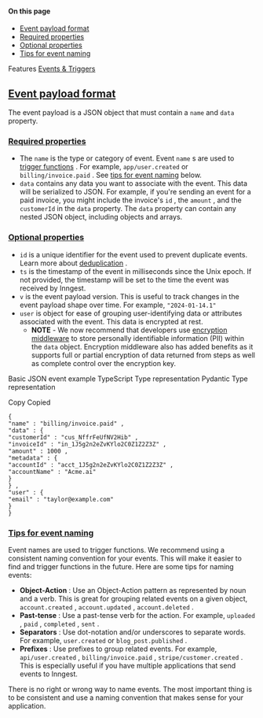 #### On this page

- [Event payload format](\docs\features\events-triggers\event-format#event-payload-format)
- [Required properties](\docs\features\events-triggers\event-format#required-properties)
- [Optional properties](\docs\features\events-triggers\event-format#optional-properties)
- [Tips for event naming](\docs\features\events-triggers\event-format#tips-for-event-naming)

Features [Events &amp; Triggers](\docs\features\events-triggers)

## [Event payload format](\docs\features\events-triggers\event-format#event-payload-format)

The event payload is a JSON object that must contain a `name` and `data` property.

### [Required properties](\docs\features\events-triggers\event-format#required-properties)

- The `name` is the type or category of event. Event `name` s are used to [trigger functions](\docs\functions) . For example, `app/user.created` or `billing/invoice.paid` . See [tips for event naming](\docs\features\events-triggers\event-format#tips-for-event-naming) below.
- `data` contains any data you want to associate with the event. This data will be serialized to JSON. For example, if you're sending an event for a paid invoice, you might include the invoice's `id` , the `amount` , and the `customerId` in the `data` property. The `data` property can contain any nested JSON object, including objects and arrays.

### [Optional properties](\docs\features\events-triggers\event-format#optional-properties)

- `id` is a unique identifier for the event used to prevent duplicate events. Learn more about [deduplication](\docs\features\events-triggers\event-format#deduplication) .
- `ts` is the timestamp of the event in milliseconds since the Unix epoch. If not provided, the timestamp will be set to the time the event was received by Inngest.
- `v` is the event payload version. This is useful to track changes in the event payload shape over time. For example, `"2024-01-14.1"`
- `user` is object for ease of grouping user-identifying data or attributes associated with the event. This data is encrypted at rest.
    - **NOTE** - We now recommend that developers use [encryption middleware](\docs\features\middleware\encryption-middleware) to store personally identifiable information (PII) within the `data` object. Encryption middleware also has added benefits as it supports full or partial encryption of data returned from steps as well as complete control over the encryption key.

Basic JSON event example TypeScript Type representation Pydantic Type representation

Copy Copied

```
{
"name" : "billing/invoice.paid" ,
"data" : {
"customerId" : "cus_NffrFeUfNV2Hib" ,
"invoiceId" : "in_1J5g2n2eZvKYlo2C0Z1Z2Z3Z" ,
"amount" : 1000 ,
"metadata" : {
"accountId" : "acct_1J5g2n2eZvKYlo2C0Z1Z2Z3Z" ,
"accountName" : "Acme.ai"
}
} ,
"user" : {
"email" : "taylor@example.com"
}
}
```

### [Tips for event naming](\docs\features\events-triggers\event-format#tips-for-event-naming)

Event names are used to trigger functions. We recommend using a consistent naming convention for your events. This will make it easier to find and trigger functions in the future. Here are some tips for naming events:

- **Object-Action** : Use an Object-Action pattern as represented by noun and a verb. This is great for grouping related events on a given object, `account.created` , `account.updated` , `account.deleted` .
- **Past-tense** : Use a past-tense verb for the action. For example, `uploaded` , `paid` , `completed` , `sent` .
- **Separators** : Use dot-notation and/or underscores to separate words. For example, `user.created` or `blog_post.published` .
- **Prefixes** : Use prefixes to group related events. For example, `api/user.created` , `billing/invoice.paid` , `stripe/customer.created` . This is especially useful if you have multiple applications that send events to Inngest.

There is no right or wrong way to name events. The most important thing is to be consistent and use a naming convention that makes sense for your application.